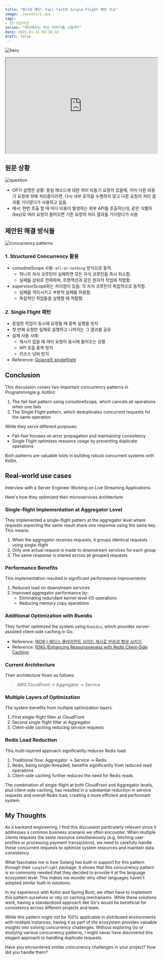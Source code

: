 ```yaml
---
title: "동시성 패턴: Fail-fast와 Single Flight 패턴 비교"
image: ./assets/1.jpg
tags:
- IT 이모저모
series: "레딧에서는 무슨 이야기를 나눌까?"
date: 2025-01-31 02:58:12
draft: false
---
```


![hero](./assets/1.jpg)

<iframe src="https://embed.reddit.com/r/Kotlin/comments/1icz7k8/whats_the_name_of_this_concurrency_concept"    scrolling="no" width="100%" height="316"></iframe>

## 원문 상황

![question](./assets/1.png)

- OP가 설명한 상황: 동일 메소드에 대한 여러 비동기 요청이 있을때, 이미 다른 비동기 요청에 의해 처리중이라면, 다시 내부 로직을 수행하지 않고 다른 요청의 처리 결과를 기다렸다가 사용하고 싶음.
- 예시: 한번 호출 할 때 마다 비용이 발생하는 외부 API를 호출하는데, 같은 식별자(key)로 여러 요청이 들어오면 기존 요청의 처리 결과를 기다렸다가 사용

## 제안된 해결 방식들

![concurrency patterns](./assets/concurrency-patterns.jpg)

### 1. Structured Concurrency 활용

- coroutineScope 사용: `all-or-nothing` 방식으로 동작.
  - 하나의 자식 코루틴이 실패하면 모든 자식 코루틴을 즉시 취소함.
  - 실패를 상위로 전파하며, 트랜잭션과 같은 원자적 작업에 적합함.
- supervisorScope와는 차이점이 있음: 각 자식 코루틴이 독립적으로 동작함.
  - 실패를 격리시키고 부분적 실패를 허용함.
  - 독립적인 작업들을 실행할 때 적합함.

### 2. Single Flight 패턴

- 동일한 작업이 동시에 요청될 때 중복 실행을 방지
- 첫 번째 요청만 실제로 실행하고 나머지는 그 결과를 공유
- 실제 사용 사례:
  - 캐시가 없을 때 여러 요청이 동시에 들어오는 상황
  - API 호출 중복 방지
  - 리소스 낭비 방지
- Reference: [Golang의 singleflight](https://pkg.go.dev/golang.org/x/sync/singleflight)

## Conclusion

This discussion covers two important concurrency patterns in Programming(e.g. Kotlin):

1. The fail-fast pattern using coroutineScope, which cancels all operations when one fails
2. The Single Flight pattern, which deduplicates concurrent requests for the same operation

While they serve different purposes:

- Fail-fast focuses on error propagation and maintaining consistency
- Single Flight optimizes resource usage by preventing duplicate operations

Both patterns are valuable tools in building robust concurrent systems with Kotlin.

## Real-world use cases

Interview with a Server Engineer Working on Live Streaming Applications.

Here's how they optimized their microservices architecture:

### Single-flight Implementation at Aggregator Level

They implemented a single-flight pattern at the aggregator level where requests expecting the same result share one response using the same key. This means:

1. When the aggregator receives requests, it groups identical requests using single-flight
2. Only one actual request is made to downstream services for each group
3. The same response is shared across all grouped requests.

### Performance Benefits

This implementation resulted in significant performance improvements:

1. Reduced load on downstream services
2. Improved aggregator performance by:
    - Eliminating redundant kernel-level I/O operations
    - Reducing memory copy operations

### Additional Optimization with Rueidis

They further optimized the system using `Rueidis`, which provides server-assisted client-side caching in Go.

- Reference: [(KOR.) 레디스 클라이언트 사이드 캐시로 반응성 향상 시키기](https://gosuda.org/ko/blog/posts/improving-responsiveness-with-redis-client-side-caching-zb711e502)
- Reference: [(ENG.)Enhancing Responsiveness with Redis Client-Side Caching](https://gosuda.org/blog/posts/improving-responsiveness-with-redis-client-side-caching-zb711e502)

### Current Architecture

Their architecture flows as follows:

> AWS CloudFront -> Aggregator -> Service

### Multiple Layers of Optimization

The system benefits from multiple optimization layers.

1. First single-flight filter at CloudFront
2. Second single flight filter at Aggregator
3. Client-side caching reducing service requests

### Redis Load Reduction

This multi-layered approach significantly reduces Redis load:

1. Traditional flow: Aggregator -> Service -> Redis
2. Redis, being single-threaded, benefits significantly from reduced read operations
3. Client-side caching further reduces the need for Redis reads

The combination of single-flight at both CloudFront and Aggregator levels, plus client-side caching, has resulted in a substantial reduction in service requests and overall Redis load, creating a more efficient and performant system.

## My Thoughts

As a backend engineering, I find this discussion particularly relevant since it addresses a common business scenario we often encounter. When multiple clients requests the same resource simultaneously (e.g. fetching user profiles or processing payment transactions), we need to carefully handle these concurrent requests to optimize system resources and maintain data consistency.

What fascinates me is how Golang has built-in support for this pattern through their `singleflight` package. It shows that this concurrency pattern is so commonly needed that they decided to provide it at the language ecosystem level. This makes me wonder why other languages haven't adopted similar built-in solutions.

In my experience with Kotlin and Spring Boot, we often have to implement this pattern ourselves or rely on caching mechanisms. While these solutions work, having a standardized approach like Go's would be beneficial for consistency across different projects and team.

While this pattern might not be 100% applicable in distributed environments with multiple instances, having it as part of the ecosystem provides valuable insights into solving concurrency challenges. Without exploring Go or studying various concurrency patterns, I might never have discovered this elegant approach to handling duplicate requests.

Have you encountered similar concurrency challenges in your project? How did you handle them?